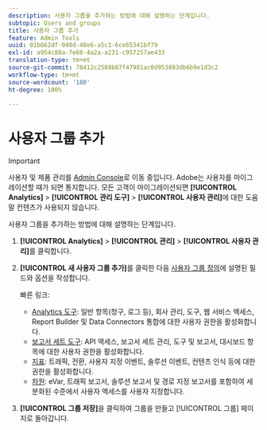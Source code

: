 ```yaml
---
description: 사용자 그룹을 추가하는 방법에 대해 설명하는 단계입니다.
subtopic: Users and groups
title: 사용자 그룹 추가
feature: Admin Tools
uuid: 01b662df-040d-48e6-a5c1-6ce65341bf79
exl-id: a954c88a-7e68-4a2a-a231-c957257ae433
translation-type: tm+mt
source-git-commit: 78412c2588b07f47981ac0d953893db6b9e1d3c2
workflow-type: tm+mt
source-wordcount: '180'
ht-degree: 100%

---
```


# 사용자 그룹 추가

>[!IMPORTANT]
>
>사용자 및 제품 관리를 [Admin Console](https://helpx.adobe.com/kr/enterprise/using/admin-console.html)로 이동 중입니다. Adobe는 사용자를 마이그레이션할 때가 되면 통지합니다. 모든 고객이 마이그레이션되면 **[!UICONTROL Analytics]** > **[!UICONTROL 관리 도구]** > **[!UICONTROL 사용자 관리]**&#x200B;에 대한 도움말 컨텐츠가 사용되지 않습니다.

사용자 그룹을 추가하는 방법에 대해 설명하는 단계입니다.

1. **[!UICONTROL Analytics]** > **[!UICONTROL 관리]** > **[!UICONTROL 사용자 관리]**&#x200B;를 클릭합니다.
1. **[!UICONTROL 새 사용자 그룹 추가]**&#x200B;를 클릭한 다음 [사용자 그룹 정의](/help/admin/user-management2/c-user-groups/groups.md)에 설명된 필드와 옵션을 작성합니다.

   빠른 링크:

   * [Analytics 도구](/help/admin/user-management2/c-customize-report-access/groups-analytics-tools.md): 일반 항목(청구, 로그 등), 회사 관리, 도구, 웹 서비스 액세스, Report Builder 및 Data Connectors 통합에 대한 사용자 권한을 활성화합니다.
   * [보고서 세트 도구](/help/admin/user-management2/c-customize-report-access/groups-report-suite-tools.md): API 액세스, 보고서 세트 관리, 도구 및 보고서, 대시보드 항목에 대한 사용자 권한을 활성화합니다.
   * [지표](/help/admin/user-management2/c-customize-report-access/groups-metrics.md): 트래픽, 전환, 사용자 지정 이벤트, 솔루션 이벤트, 컨텐츠 인식 등에 대한 권한을 활성화합니다.
   * [차원](/help/admin/user-management2/c-customize-report-access/groups-dimensions.md): eVar, 트래픽 보고서, 솔루션 보고서 및 경로 지정 보고서를 포함하여 세분화된 수준에서 사용자 액세스를 사용자 지정합니다.

1. **[!UICONTROL 그룹 저장]**&#x200B;을 클릭하여 그룹을 만들고 [!UICONTROL 그룹] 페이지로 돌아갑니다.
